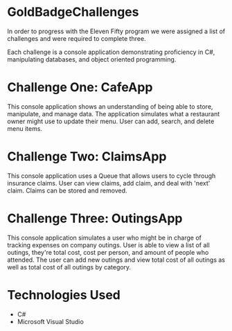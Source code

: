 # GoldBadgeChallenges

In order to progress with the Eleven Fifty program we were assigned a list of challenges and were required to complete three.

Each challenge is a console application demonstrating proficiency in C#, manipulating databases, and object oriented programming.

# Challenge One: CafeApp

This console application shows an understanding of being able to store, manipulate, and manage data.
The application simulates what a restaurant owner might use to update their menu. User can add, search, and delete menu items.

# Challenge Two: ClaimsApp

This console application uses a Queue that allows users to cycle through insurance claims. User can view claims, add claim, and deal with 'next' claim.
Claims can be stored and removed.

# Challenge Three: OutingsApp

This console application simulates a user who might be in charge of tracking expenses on company outings. User is able to view a list of all outings, they're total cost, cost per person, and amount of people who attended. The user can add new outings and view total cost of all outings as well as total cost of all outings by category.

# Technologies Used
- C#
- Microsoft Visual Studio
